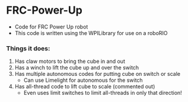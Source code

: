 # FRC-Power-Up
- Code for FRC Power Up robot
- This code is written using the WPILibrary for use on a roboRIO

### Things it does:

1. Has claw motors to bring the cube in and out
2. Has a winch to lift the cube up and over the switch
3. Has multiple autonomous codes for putting cube on switch or scale
   - Can use Limelight for autonomous for the switch
4. Has all-thread code to lift cube to scale (commented out)
   - Even uses limit switches to limit all-threads in only that direction!
